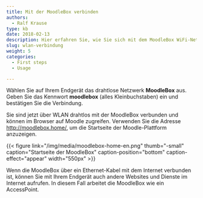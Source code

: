 ```yaml
---
title: Mit der MoodleBox verbinden
authors:
  - Ralf Krause
type: kb
date: 2018-02-13
description: Hier erfahren Sie, wie Sie sich mit dem MoodleBox WiFi-Netzwerk verbinden können
slug: wlan-verbindung
weight: 5
categories:
  - First steps
  - Usage

---
```

Wählen Sie auf Ihrem Endgerät das drahtlose Netzwerk __MoodleBox__ aus. Geben Sie das Kennwort __moodlebox__ (alles Kleinbuchstaben) ein und bestätigen Sie die Verbindung.

Sie sind jetzt über WLAN drahtlos mit der MoodleBox verbunden und können im Browser auf Moodle zugreifen. Verwenden Sie die Adresse http://moodlebox.home/, um die Startseite der Moodle-Plattform anzuzeigen.

{{< figure link="/img/media/moodlebox-home-en.png" thumb="-small" caption="Startseite der MoodleBox" caption-position="bottom" caption-effect="appear" width="550px" >}}

Wenn die MoodleBox über ein Ethernet-Kabel mit dem Internet verbunden ist, können Sie mit Ihrem Endgerät auch andere Websites und Dienste im Internet aufrufen. In diesem Fall arbeitet die MoodleBox wie ein AccessPoint.
